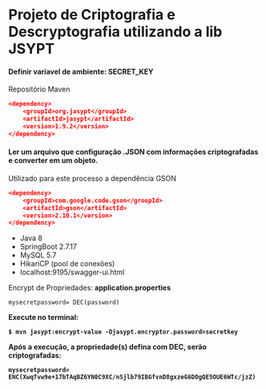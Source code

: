 # Projeto de Criptografia  e Descryptografia utilizando a lib JSYPT

#### Definir variavel de ambiente: SECRET_KEY

Repositório Maven

```json
<dependency>
    <groupId>org.jasypt</groupId>
    <artifactId>jasypt</artifactId>
    <version>1.9.2</version>
</dependency> 
````

#### Ler um arquivo que configuração .JSON com informações criptografadas e converter em um objeto.
Utilizado para este processo a dependência GSON

```json
<dependency>
    <groupId>com.google.code.gson</groupId>
    <artifactId>gson</artifactId>
    <version>2.10.1</version>
</dependency>
````

* Java 8 
* SpringBoot 2.7.17
* MySQL 5.7
* HikariCP (pool de conexões)
* localhost:9195/swagger-ui.html

Encrypt de Propriedades:
<strong> application.properties</strong>
```
mysecretpassword= DEC(password)
```
<strong>Execute no terminal:
```
$ mvn jasypt:encrypt-value -Djasypt.encryptor.password=secretkey
```
Após a execução, a propriedade(s) defina com DEC, serão criptografadas:
```
mysecretpassword= ENC(XwqTvw9e+17bTAqBZ6YN0C9XC/nSjlb79IBGfvnD8gxzeG6DOgQE5OUE6WTc/jzZ)
```
